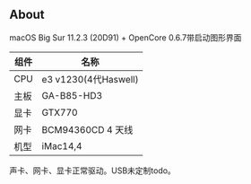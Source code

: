 About
---

macOS Big Sur 11.2.3 (20D91) + OpenCore 0.6.7带启动图形界面


| 组件 | 名称 |
| --- | --- |
| CPU | e3 v1230(4代Haswell) |
| 主板 | GA-B85-HD3 |
| 显卡 | GTX770 |
| 网卡 | BCM94360CD 4 天线 |
| 机型 | iMac14,4 |

声卡、网卡、显卡正常驱动。USB未定制todo。